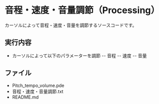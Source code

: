 # 音程・速度・音量調節（Processing）
 カーソルによって音程・速度・音量を調節するソースコードです。

## 実行内容
- カーソルによって以下のパラメーターを調節
-- 音程
-- 速度
-- 音量

## ファイル
- Pitch_tempo_volume.pde
- 音程・速度・音量調節.txt
- README.md
